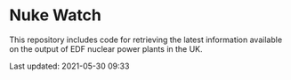 # Nuke Watch

This repository includes code for retrieving the latest information available on the output of EDF nuclear power plants in the UK.

Last updated: 2021-05-30 09:33